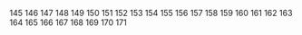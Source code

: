 145
146
147
148
149
150
151
152
153
154
155
156
157
158
159
160
161 
162
163
164
165
166
167
168
169
170
171
